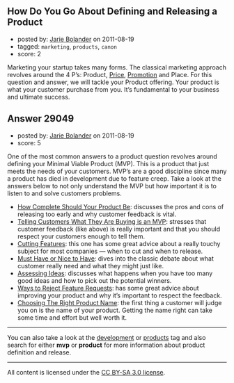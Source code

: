 ## How Do You Go About Defining and Releasing a Product

- posted by: [Jarie Bolander](https://stackexchange.com/users/-1/585-jarie-bolander) on 2011-08-19
- tagged: `marketing`, `products`, `canon`
- score: 2

Marketing your startup takes many forms. The classical marketing approach revolves around the 4 P’s: Product, [Price](http://answers.onstartups.com/questions/28379/how-should-i-price-my-products-or-services), [Promotion](http://answers.onstartups.com/questions/28172/canon-how-do-i-promote-my-business) and Place.
For this question and answer, we will tackle your Product offering.
Your product is what your customer purchase from you. It’s fundamental to your business and ultimate success.



## Answer 29049

- posted by: [Jarie Bolander](https://stackexchange.com/users/-1/585-jarie-bolander) on 2011-08-19
- score: 5

One of the most common answers to a product question revolves around defining your Minimal Viable Product (MVP). This is a product that just meets the needs of your customers.
MVP’s are a good discipline since many a product has died in development due to feature creep.
Take a look at the answers below to not only understand the MVP but how important it is to listen to and solve customers problems.

* [How Complete Should Your Product Be](http://answers.onstartups.com/questions/12287/how-complete-do-you-make-your-product-before-launching-it): discusses the pros and cons of releasing too early and why customer feedback is vital.
* [Telling Customers What They Are Buying is an MVP](http://answers.onstartups.com/questions/8416/minimum-viable-product-to-tell-customers-or-not-to-tell): stresses that customer feedback (like above) is really important and that you should respect your customers enough to tell them.
* [Cutting Features](http://answers.onstartups.com/questions/5728/at-what-point-do-you-cut-features): this one has some great advice about a really touchy subject for most companies — when to cut and when to release.
* [Must Have or Nice to Have](http://answers.onstartups.com/questions/1942/must-have-or-nice-to-have-how-do-you-know): dives into the classic debate about what customer really need and what they might just like.
* [Assessing Ideas](http://answers.onstartups.com/questions/88/when-you-have-a-few-ideas-for-products-how-to-assess-them-and-make-a-move): discusses what happens when you have too many good ideas and how to pick out the potential winners.
* [Ways to Reject Feature Requests](http://answers.onstartups.com/questions/5510/how-to-reject-feature-requests): has some great advice about improving your product and why it’s important to respect the feedback.
* [Choosing The Right Product Name](http://answers.onstartups.com/questions/20824/choosing-the-right-name-for-a-new-product): the first thing a customer will judge you on is the name of your product. Getting the name right can take some time and effort but well worth it.

----

You can also take a look at the [development](http://answers.onstartups.com/questions/tagged/development) or [products](http://answers.onstartups.com/questions/tagged/products) tag and also search for either **mvp** or **product** for more information about product definition and release.



---

All content is licensed under the [CC BY-SA 3.0 license](https://creativecommons.org/licenses/by-sa/3.0/).
